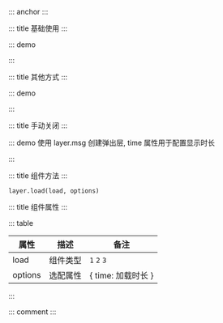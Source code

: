 ::: anchor
:::

::: title 基础使用
:::

::: demo

<template>
  <lay-button-container>
    <lay-button @click="loading0" type="primary">加载一</lay-button>
    <lay-button @click="loading1" type="primary">加载二</lay-button>
    <lay-button @click="loading2" type="primary">加载三</lay-button>
  </lay-button-container>
</template>

<script>
import { ref } from 'vue'
import { layer } from "../../../../src/index.ts"

export default {
  setup() {
    
    const loading0 = function() {
        layer.load(0, {time: 3000})
    }

    const loading1 = function() {
        layer.load(1, {time: 3000})
    }

    const loading2 = function() {
        layer.load(2, {time: 3000})
    }
    
    return {
        loading0,
        loading1,
        loading2,
    }
  }
}
</script>

:::

::: title 其他方式
:::

::: demo

<template>
    <lay-button type="primary" @click="openLoading">加载消息</lay-button>
</template>

<script>
import { layer } from "../../../../src/index.ts"

export default {
  setup() {

    const openLoading = function() {
        layer.msg("加载中...", { icon : 16, time: 1000})
    }

    return {
        openLoading
    }
  }
}
</script>

:::

::: title 手动关闭
:::

::: demo 使用 layer.msg 创建弹出层, time 属性用于配置显示时长

<template>
  <lay-button-container>
    <lay-button @click="loading" type="primary">关闭消息</lay-button>
  </lay-button-container>
</template>

<script>
import { ref } from 'vue'
import { layer } from "../../../../src/index.ts"

export default {
  setup() {
    
    const loading = function() {
        let id = layer.load(0)

        setTimeout(() => {
            layer.close(id)
        },3000)
    }
    
    return {
        loading
    }
  }
}
</script>

:::


::: title 组件方法
:::

```
layer.load(load, options)
```

::: title 组件属性
:::

::: table

| 属性                | 描述   | 备注 |
| ------------------- | ------ | ---- |
| load | 组件类型 | `1` `2` `3` |
| options | 选配属性 | { time: 加载时长 }   |

:::

::: comment
:::